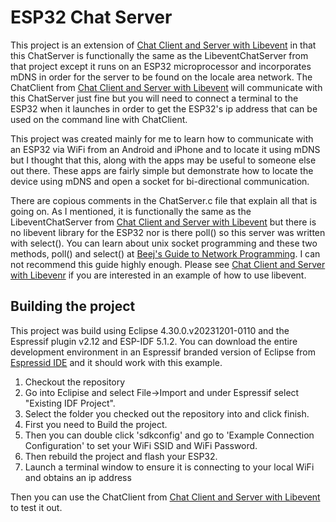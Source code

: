 # ESP32 Chat Server
This project is an extension of [Chat Client and Server with Libevent](https://github.com/davidlehrian/ChatClientAndServerWithLibevent) in that this ChatServer is functionally the same as the LibeventChatServer from that project except it runs on an ESP32 microprocessor and incorporates mDNS in order for the server to be found on the locale area network. The ChatClient from [Chat Client and Server with Libevent](https://github.com/davidlehrian/ChatClientAndServerWithLibevent) will communicate with this ChatServer just fine but you will need to connect a terminal to the ESP32 when it launches in order to get the ESP32's ip address that can be used on the command line with ChatClient. 

This project was created mainly for me to learn how to communicate with an ESP32 via WiFi from an Android and iPhone and to locate it using mDNS but I thought that this, along with the apps may be useful to someone else out there. These apps are fairly simple but demonstrate how to locate the device using mDNS and open a socket for bi-directional communication. 

There are copious comments in the ChatServer.c file that explain all that is going on. As I mentioned, it is functionally the same as the LibeventChatServer from [Chat Client and Server with Libevent](https://github.com/davidlehrian/ChatClientAndServerWithLibevent) but there is no libevent library for the ESP32 nor is there poll() so this server was written with select(). You can learn about unix socket programming and these two methods, poll() and select() at [Beej's Guide to Network Programming](https://beej.us/guide/bgnet/). I can not recommend this guide highly enough. Please see [Chat Client and Server with Libevenr](https://github.com/davidlehrian/ChatClientAndServerWithLibevent) if you are interested in an example of how to use libevent. 
## Building the project<br>
This project was build using Eclipse 4.30.0.v20231201-0110 and the Espressif plugin v2.12 and ESP-IDF 5.1.2. You can download the entire development environment in an Espressif branded version of Eclipse from [Espressid IDE](https://dl.espressif.com/dl/esp-idf/) and it should work with this example. 

1. Checkout the repository
2. Go into Eclipise and select File->Import and under Espressif select "Existing IDF Project".
3. Select the folder you checked out the repository into and click finish.
4. First you need to Build the project. 
5. Then you can double click 'sdkconfig' and go to 'Example Connection Configuration' to set your WiFi SSID and WiFi Password.
6. Then rebuild the project and flash your ESP32.
7. Launch a terminal window to ensure it is connecting to your local WiFi and obtains an ip address

Then you can use the ChatClient from [Chat Client and Server with Libevent](https://github.com/davidlehrian/ChatClientAndServerWithLibevent) to test it out.
